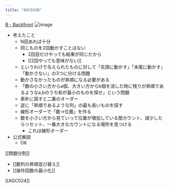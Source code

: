 ```yaml
---
title: "AGC024B"
---
```


[B - Backfront](https://atcoder.jp/contests/agc024/tasks/agc024_b)
![image](https://gyazo.com/c45a7bf6e5e9f8696fb1c193eb80eaa5/thumb/1000)
- 考えたこと
    - N回あれば十分
    - 同じものを2回動かすことはない
        - 2回目だけやっても結果が同じだから
        - [[2回やっても意味がない]]
    - というわけで与えられたものに対して「先頭に動かす」「末尾に動かす」「動かさない」の3つに分ける問題
    - 動かさなかったものが昇順になる必要がある
    - 「数の小さい方からa個、大きい方からb個を消した時に残りが昇順であるようなa,bのうち和が最小のものを探せ」という問題
    - 素朴に探すと二乗のオーダー
    - 逆に「昇順であるような列」の最も長いものを探す
    - 線形オーダーで「数→位置」を作る
    - 数を小さい方から見ていって位置が増加している間カウント、減少したらリセット、一番大きなカウントになる場所を見つける
        - これは線形オーダー
- 公式解説
    - OK

[[問題分割]]
- [[数列の昇順並び替え]]
- [[操作回数の最小化]]

[[AGC024]]
